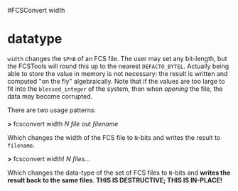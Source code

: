 #FCSConvert width

# datatype #

`width` changes the `$PnB` of an FCS file. The user may set any bit-length, but the FCSTools will round this up to the nearest `DEFACTO_BYTEL`. Actually being able to store the value in memory is not necessary: the result is written and computed "on the fly" algebraically. Note that if the values are too large to fit into the `blessed_integer` of the system, then when _opening_ the file, the data may become corrupted.

There are two usage patterns:

**>** fcsconvert width _N_ _file_ out _filename_

Which changes the width of the FCS file to `N`-bits and writes the result to `filename`.

**>** fcsconvert width! _N_ _files..._

Which changes the data-type of the set of FCS files to `N`-bits and **writes the result back to the same files**. **THIS IS DESTRUCTIVE; THIS IS IN-PLACE!**